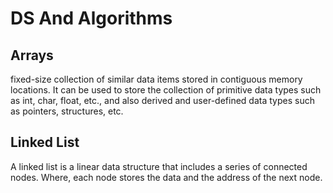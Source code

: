 # DS And Algorithms
## Arrays
fixed-size collection of similar data items stored in contiguous memory locations. It can be used to store the collection of primitive data types such as int, char, float, etc., and also derived and user-defined data types such as pointers, structures, etc.
## Linked List 
A linked list is a linear data structure that includes a series of connected nodes. Where, each node stores the data and the address of the next node.
